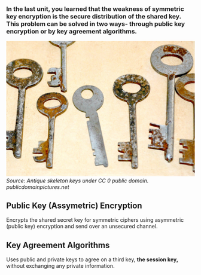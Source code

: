 ### In the last unit, you learned that the weakness of symmetric key encryption is the secure distribution of the shared key. This problem can be solved in two ways- through public key encryption or by key agreement algorithms.  


![.guides/img/antiquekeys](.guides/img/antiquekeys.jpg)
*Source: Antique skeleton keys under CC 0 public domain. publicdomainpictures.net*

## Public Key (Assymetric) Encryption

Encrypts the shared secret key for symmetric ciphers using asymmetric (public key) encryption and send over an unsecured channel.

## Key Agreement Algorithms

Uses public and private keys to agree on a third key, **the session key,** without exchanging any private information.

